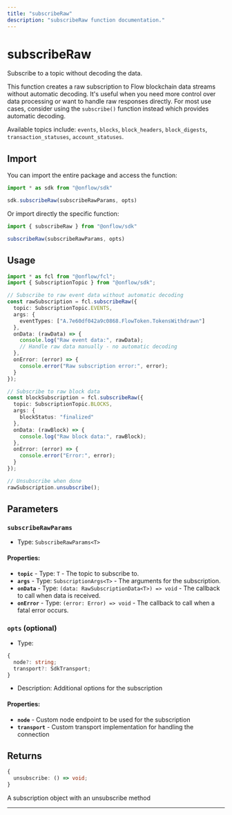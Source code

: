 ```yaml
---
title: "subscribeRaw"
description: "subscribeRaw function documentation."
---
```


<!-- THIS DOCUMENT IS AUTO-GENERATED FROM [onflow/sdk/src/transport/subscribe/subscribe-raw.ts](https://github.com/onflow/fcl-js/tree/master/packages/sdk/src/transport/subscribe/subscribe-raw.ts). DO NOT EDIT MANUALLY -->

# subscribeRaw

Subscribe to a topic without decoding the data.

This function creates a raw subscription to Flow blockchain data streams without automatic decoding.
It's useful when you need more control over data processing or want to handle raw responses directly.
For most use cases, consider using the `subscribe()` function instead which provides automatic decoding.

Available topics include: `events`, `blocks`, `block_headers`, `block_digests`, `transaction_statuses`, `account_statuses`.

## Import

You can import the entire package and access the function:

```typescript
import * as sdk from "@onflow/sdk"

sdk.subscribeRaw(subscribeRawParams, opts)
```

Or import directly the specific function:

```typescript
import { subscribeRaw } from "@onflow/sdk"

subscribeRaw(subscribeRawParams, opts)
```

## Usage

```typescript
import * as fcl from "@onflow/fcl";
import { SubscriptionTopic } from "@onflow/sdk";

// Subscribe to raw event data without automatic decoding
const rawSubscription = fcl.subscribeRaw({
  topic: SubscriptionTopic.EVENTS,
  args: {
    eventTypes: ["A.7e60df042a9c0868.FlowToken.TokensWithdrawn"]
  },
  onData: (rawData) => {
    console.log("Raw event data:", rawData);
    // Handle raw data manually - no automatic decoding
  },
  onError: (error) => {
    console.error("Raw subscription error:", error);
  }
});

// Subscribe to raw block data
const blockSubscription = fcl.subscribeRaw({
  topic: SubscriptionTopic.BLOCKS,
  args: {
    blockStatus: "finalized"
  },
  onData: (rawBlock) => {
    console.log("Raw block data:", rawBlock);
  },
  onError: (error) => {
    console.error("Error:", error);
  }
});

// Unsubscribe when done
rawSubscription.unsubscribe();
```

## Parameters

### `subscribeRawParams` 

- Type: `SubscribeRawParams<T>`

#### Properties:

- **`topic`**  - Type: `T` - The topic to subscribe to.
- **`args`**  - Type: `SubscriptionArgs<T>` - The arguments for the subscription.
- **`onData`**  - Type: `(data: RawSubscriptionData<T>) => void` - The callback to call when data is received.
- **`onError`**  - Type: `(error: Error) => void` - The callback to call when a fatal error occurs.

### `opts` (optional)


- Type: 
```typescript
{
  node?: string;
  transport?: SdkTransport;
}
```
- Description: Additional options for the subscription

#### Properties:

- **`node`**  - Custom node endpoint to be used for the subscription
- **`transport`**  - Custom transport implementation for handling the connection


## Returns

```typescript
{
  unsubscribe: () => void;
}
```


A subscription object with an unsubscribe method

---